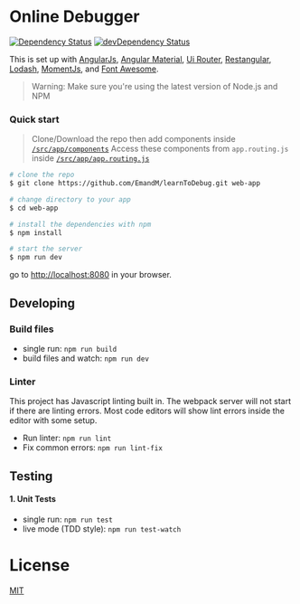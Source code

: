 # Online Debugger

[![Dependency Status](https://david-dm.org/EmandM/learnToDebug/status.svg)](https://david-dm.org/EmandM/learnToDebug#info=dependencies) [![devDependency Status](https://david-dm.org/EmandM/learnToDebug/dev-status.svg)](https://david-dm.org/EmandM/learnToDebug#info=devDependencies)

This is set up with [AngularJs](https://angularjs.org/), [Angular Material](https://material.angularjs.org/latest/), [Ui Router](https://ui-router.github.io/), [Restangular](https://github.com/mgonto/restangular), [Lodash](https://lodash.com/), [MomentJs](https://momentjs.com/), and [Font Awesome](http://fontawesome.io/).

>Warning: Make sure you're using the latest version of Node.js and NPM

### Quick start

> Clone/Download the repo then add components inside [`/src/app/components`](/src/app/components)
> Access these components from `app.routing.js` inside [`/src/app/app.routing.js`](/src/app/app.routing.js)

```bash
# clone the repo
$ git clone https://github.com/EmandM/learnToDebug.git web-app

# change directory to your app
$ cd web-app

# install the dependencies with npm
$ npm install

# start the server
$ npm run dev
```

go to [http://localhost:8080](http://localhost:8080) in your browser.

## Developing

### Build files

* single run: `npm run build`
* build files and watch: `npm run dev`

### Linter

This project has Javascript linting built in. The webpack server will not start if there are linting errors.
Most code editors will show lint errors inside the editor with some setup.
* Run linter: `npm run lint`
* Fix common errors: `npm run lint-fix`

## Testing

#### 1. Unit Tests

* single run: `npm run test`
* live mode (TDD style): `npm run test-watch`

# License

[MIT](/LICENSE)
